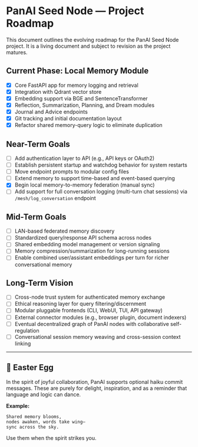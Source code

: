 # PanAI Seed Node — Project Roadmap

This document outlines the evolving roadmap for the PanAI Seed Node project. It is a living document and subject to revision as the project matures.

## Current Phase: Local Memory Module

- [x] Core FastAPI app for memory logging and retrieval
- [x] Integration with Qdrant vector store
- [x] Embedding support via BGE and SentenceTransformer
- [x] Reflection, Summarization, Planning, and Dream modules
- [x] Journal and Advice endpoints
- [x] Git tracking and initial documentation layout
- [x] Refactor shared memory-query logic to eliminate duplication

## Near-Term Goals

- [ ] Add authentication layer to API (e.g., API keys or OAuth2)
- [ ] Establish persistent startup and watchdog behavior for system restarts
- [ ] Move endpoint prompts to modular config files
- [ ] Extend memory to support time-based and event-based querying
- [x] Begin local memory-to-memory federation (manual sync)
- [ ] Add support for full conversation logging (multi-turn chat sessions) via `/mesh/log_conversation` endpoint

## Mid-Term Goals

- [ ] LAN-based federated memory discovery
- [ ] Standardized query/response API schema across nodes
- [ ] Shared embedding model management or version signaling
- [ ] Memory compression/summarization for long-running sessions
- [ ] Enable combined user/assistant embeddings per turn for richer conversational memory

## Long-Term Vision

- [ ] Cross-node trust system for authenticated memory exchange
- [ ] Ethical reasoning layer for query filtering/discernment
- [ ] Modular pluggable frontends (CLI, WebUI, TUI, API gateway)
- [ ] External connector modules (e.g., browser plugin, document indexers)
- [ ] Eventual decentralized graph of PanAI nodes with collaborative self-regulation
- [ ] Conversational session memory weaving and cross-session context linking

---

## 🥚 Easter Egg

In the spirit of joyful collaboration, PanAI supports optional haiku commit messages. These are purely for delight, inspiration, and as a reminder that language and logic can dance.

**Example:**

```
Shared memory blooms,  
nodes awaken, words take wing—  
sync across the sky.
```

Use them when the spirit strikes you.
